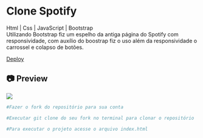 # Clone Spotify

<p>
Html | Css | JavaScript | Bootstrap<br>
Utilizando Bootstrap fiz um espelho da antiga página do Spotify com responsividade, com auxílio do boostrap fiz o uso além da responsividade o  carrossel e colapso de botões.
</p>

[Deploy](https://clone-spotify-alpha.vercel.app/)<br>

<h2>📷 Preview</h2>

<img src="./cinnamon-20210408-8.gif">

<br>

```bash
#Fazer o fork do repositório para sua conta

#Executar git clone do seu fork no terminal para clonar o repositório

#Para executar o projeto acesse o arquivo index.html
```